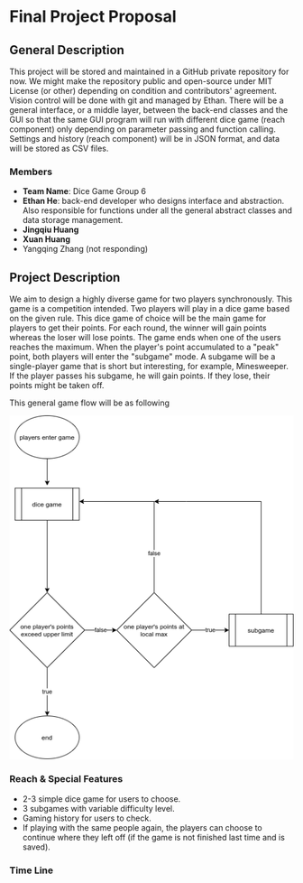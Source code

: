 # Final Project Proposal

## General Description

This project will be stored and maintained in a GitHub private repository for now. We might make the repository public and open-source under MIT License (or other) depending on condition and contributors' agreement. Vision control will be done with git and managed by Ethan. There will be a general interface, or a middle layer, between the back-end classes and the GUI so that the same GUI program will run with different dice game (reach component) only depending on parameter passing and function calling. Settings and history (reach component) will be in JSON format, and data will be stored as CSV files.

### Members

* **Team Name**: Dice Game Group 6
* **Ethan He**: back-end developer who designs interface and abstraction. Also responsible for  functions under all the general abstract classes and data storage management.
* **Jingqiu Huang**
* **Xuan Huang**
* Yangqing Zhang (not responding)

## Project Description

We aim to design a highly diverse game for two players synchronously. This game is a competition intended. Two players will play in a dice game based on the given rule. This dice game of choice will be the main game for players to get their points. For each round, the winner will gain points whereas the loser will lose points. The game ends when one of the users reaches the maximum. When the player's point accumulated to a "peak" point, both players will enter the "subgame" mode. A subgame will be a single-player game that is short but interesting, for example, Minesweeper. If the player passes his subgame, he will gain points. If they lose, their points might be taken off.

This general game flow will be as following

![General Game Flowchart](./pics/doc/dice_game-general.png)

### Reach \& Special Features

* 2-3 simple dice game for users to choose.
* 3 subgames with variable difficulty level.
* Gaming history for users to check.
* If playing with the same people again, the players can choose to continue where they left off (if the game is not finished last time and is saved).

### Time Line








